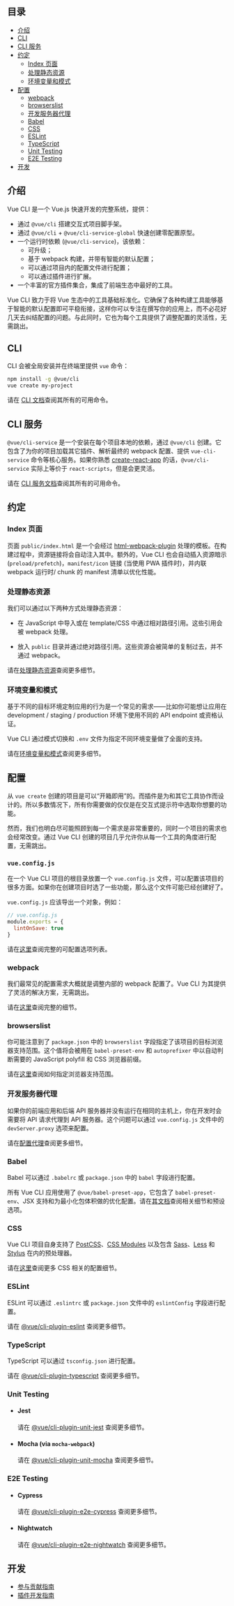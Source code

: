 ## 目录

- [介绍](#介绍)
- [CLI](#cli)
- [CLI 服务](#cli-服务)
- [约定](#约定)
  - [Index 页面](#index-页面)
  - [处理静态资源](#处理静态资源)
  - [环境变量和模式](#环境变量和模式)
- [配置](#配置)
  - [webpack](#webpack)
  - [browserslist](#browserslist)
  - [开发服务器代理](#开发服务器代理)
  - [Babel](#babel)
  - [CSS](#css)
  - [ESLint](#eslint)
  - [TypeScript](#typescript)
  - [Unit Testing](#unit-testing)
  - [E2E Testing](#e2e-testing)
- [开发](#开发)

## 介绍

Vue CLI 是一个 Vue.js 快速开发的完整系统，提供：

- 通过 `@vue/cli` 搭建交互式项目脚手架。
- 通过 `@vue/cli` + `@vue/cli-service-global` 快速创建零配置原型。
- 一个运行时依赖 (`@vue/cli-service`)，该依赖：
  - 可升级；
  - 基于 webpack 构建，并带有智能的默认配置；
  - 可以通过项目内的配置文件进行配置；
  - 可以通过插件进行扩展。
- 一个丰富的官方插件集合，集成了前端生态中最好的工具。

Vue CLI 致力于将 Vue 生态中的工具基础标准化。它确保了各种构建工具能够基于智能的默认配置即可平稳衔接，这样你可以专注在撰写你的应用上，而不必花好几天去纠结配置的问题。与此同时，它也为每个工具提供了调整配置的灵活性，无需跳出。

## CLI

CLI 会被全局安装并在终端里提供 `vue` 命令：

``` sh
npm install -g @vue/cli
vue create my-project
```

请在 [CLI 文档](./cli.md)查阅其所有的可用命令。

## CLI 服务

`@vue/cli-service` 是一个安装在每个项目本地的依赖，通过 `@vue/cli` 创建。它包含了为你的项目加载其它插件、解析最终的 webpack 配置、提供 `vue-cli-service` 命令等核心服务。如果你熟悉 [create-react-app](https://github.com/facebookincubator/create-react-app) 的话，`@vue/cli-service` 实际上等价于 `react-scripts`，但是会更灵活。

请在 [CLI 服务文档](./cli-service.md)查阅其所有的可用命令。

## 约定

### Index 页面

页面 `public/index.html` 是一个会经过 [html-webpack-plugin](https://github.com/jantimon/html-webpack-plugin) 处理的模板。在构建过程中，资源链接将会自动注入其中。额外的，Vue CLI 也会自动插入资源暗示 (`preload/prefetch`)，`manifest/icon` 链接 (当使用 PWA 插件时)，并内联 webpack 运行时/ chunk 的 manifest 清单以优化性能。

### 处理静态资源

我们可以通过以下两种方式处理静态资源：

- 在 JavaScript 中导入或在 template/CSS 中通过相对路径引用。这些引用会被 webpack 处理。

- 放入 `public` 目录并通过绝对路径引用。这些资源会被简单的复制过去，并不通过 webpack。

请在[处理静态资源](./assets.md)查阅更多细节。

### 环境变量和模式

基于不同的目标环境定制应用的行为是一个常见的需求——比如你可能想让应用在 development / staging / production 环境下使用不同的 API endpoint 或资格认证。

Vue CLI 通过模式切换和 `.env` 文件为指定不同环境变量做了全面的支持。

请在[环境变量和模式](./env.md)查阅更多细节。

## 配置

从 `vue create` 创建的项目是可以“开箱即用”的。而插件是为和其它工具协作而设计的。所以多数情况下，所有你需要做的仅仅是在交互式提示符中选取你想要的功能。

然而，我们也明白尽可能照顾到每一个需求是非常重要的，同时一个项目的需求也会经常改变。通过 Vue CLI 创建的项目几乎允许你从每一个工具的角度进行配置，无需跳出。

### `vue.config.js`

在一个 Vue CLI 项目的根目录放置一个 `vue.config.js` 文件，可以配置该项目的很多方面。如果你在创建项目时选了一些功能，那么这个文件可能已经创建好了。

`vue.config.js` 应该导出一个对象，例如：

``` js
// vue.config.js
module.exports = {
  lintOnSave: true
}
```

请在[这里](./config.md)查阅完整的可配置选项列表。

### webpack

我们最常见的配置需求大概就是调整内部的 webpack 配置了。Vue CLI 为其提供了灵活的解决方案，无需跳出。

请在[这里](./webpack.md)查阅完整的细节。

### browserslist

你可能注意到了 `package.json` 中的 `browserslist` 字段指定了该项目的目标浏览器支持范围。这个值将会被用在 `babel-preset-env` 和 `autoprefixer` 中以自动判断需要的 JavaScript polyfill 和 CSS 浏览器前缀。

请在[这里](https://github.com/ai/browserslist)查阅如何指定浏览器支持范围。

### 开发服务器代理

如果你的前端应用和后端 API 服务器并没有运行在相同的主机上，你在开发时会需要将 API 请求代理到 API 服务器。这个问题可以通过 `vue.config.js` 文件中的 `devServer.proxy` 选项来配置。

请在[配置代理](./cli-service.md#configuring-proxy)查阅更多细节。

### Babel

Babel 可以通过 `.babelrc` 或 `package.json` 中的 `babel` 字段进行配置。

所有 Vue CLI 应用使用了 `@vue/babel-preset-app`，它包含了 `babel-preset-env`、JSX 支持和为最小化包体积做的优化配置。请在[其文档](https://github.com/vuejs/vue-cli/tree/dev/packages/%40vue/babel-preset-app)查阅相关细节和预设选项。

### CSS

Vue CLI 项目自身支持了 [PostCSS](http://postcss.org/)、[CSS Modules](https://github.com/css-modules/css-modules) 以及包含 [Sass](https://sass-lang.com/)、[Less](http://lesscss.org/) 和 [Stylus](http://stylus-lang.com/) 在内的预处理器。

请在[这里](./css.md)查阅更多 CSS 相关的配置细节。

### ESLint

ESLint 可以通过 `.eslintrc` 或 `package.json` 文件中的 `eslintConfig` 字段进行配置。

请在 [@vue/cli-plugin-eslint](https://github.com/vuejs/vue-cli/tree/dev/packages/%40vue/cli-plugin-eslint) 查阅更多细节。

### TypeScript

TypeScript 可以通过 `tsconfig.json` 进行配置。

请在 [@vue/cli-plugin-typescript](https://github.com/vuejs/vue-cli/tree/dev/packages/%40vue/cli-plugin-typescript) 查阅更多细节。

### Unit Testing

- #### Jest

  请在 [@vue/cli-plugin-unit-jest](https://github.com/vuejs/vue-cli/tree/dev/packages/%40vue/cli-plugin-unit-jest) 查阅更多细节。

- #### Mocha (via `mocha-webpack`)

  请在 [@vue/cli-plugin-unit-mocha](https://github.com/vuejs/vue-cli/tree/dev/packages/%40vue/cli-plugin-unit-mocha) 查阅更多细节。

### E2E Testing

- #### Cypress

  请在 [@vue/cli-plugin-e2e-cypress](https://github.com/vuejs/vue-cli/tree/dev/packages/%40vue/cli-plugin-e2e-cypress) 查阅更多细节。

- #### Nightwatch

  请在 [@vue/cli-plugin-e2e-nightwatch](https://github.com/vuejs/vue-cli/tree/dev/packages/%40vue/cli-plugin-e2e-nightwatch) 查阅更多细节。

## 开发

- [参与贡献指南](https://github.com/vuejs/vue-cli/blob/dev/.github/CONTRIBUTING.md)
- [插件开发指南](./plugin-dev.md)
